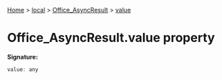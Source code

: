 [Home](./index) &gt; [local](local.md) &gt; [Office\_AsyncResult](local.office_asyncresult.md) &gt; [value](local.office_asyncresult.value.md)

# Office\_AsyncResult.value property


**Signature:**
```javascript
value: any
```
